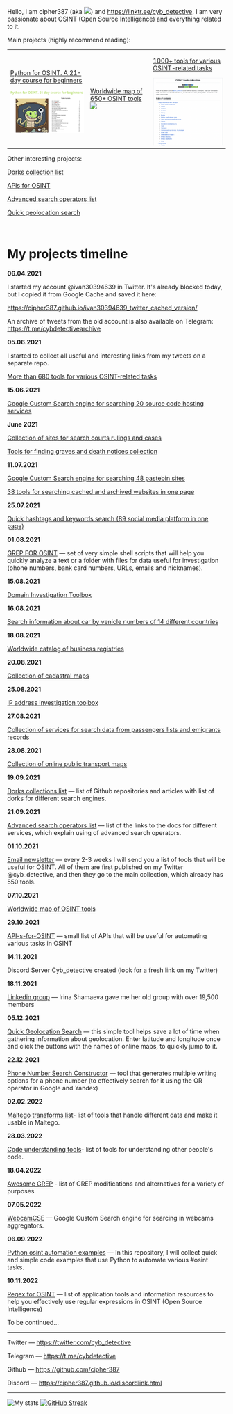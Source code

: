 
 
Hello, I am cipher387 (aka <a target="_blank" href="https://twitter.com/cyb_detective" title="My Twitter"><img src="https://img.shields.io/badge/-@cyb_detective-1ca0f1?style=flat-square&labelColor=1ca0f1&logo=twitter&logoColor=white&link=https://twitter.com/cyb_detective"></a>) and https://linktr.ee/cyb_detective. I am very passionate about OSINT (Open Source Intelligence) and everything related to it.

Main projects (highly recommend reading): 


<table>
<tr>
 
 <td>
  
  <a href="https://github.com/cipher387/python-for-OSINT-21-days">Python for OSINT. A 21-day course for beginners</a>
  
 <img src="https://github.com/cipher387/cipher387/blob/main/images/python_course.png" width="400" />
 </td>
<td>
<a href="https://cipher387.github.io/osintmap/">Worldwide map of 650+ OSINT tools</a>
 

<img src="https://github.com/cipher387/cipher387/blob/main/images/osintmap.png" width="400" />
 </td>
 <td>

<a href="https://github.com/cipher387/osint_stuff_tool_collection">1000+ tools for various OSINT-related tasks</a>

<img src="https://github.com/cipher387/cipher387/blob/main/images/main_collection.png" width="400" />

 </td>
 
 </tr>

</table>


Other interesting projects: 

<a href="https://github.com/cipher387/Dorks-collections-list">Dorks collection list</a>

<a href="https://github.com/cipher387/API-s-for-OSINT">APIs for OSINT</a>

<a href="https://github.com/cipher387/Advanced-search-operators-list">Advanced search operators list</a>

<a href="https://cipher387.github.io/quickgeolocationsearch/">Quick geolocation search</a>



<br/>



<h1>My projects timeline</h1>

<b>06.04.2021</b></br>

I started my account @ivan30394639 in Twitter. It's already blocked today, but I copied it from Google Cache and saved it here:

https://cipher387.github.io/ivan30394639_twitter_cached_version/

An archive of tweets from the old account is also available on Telegram: https://t.me/cybdetectivearchive 

<b>05.06.2021</b></br>

I started to collect all useful and interesting links from my tweets on a separate repo. 

<a href="https://github.com/cipher387/osint_stuff_tool_collection">More than 680 tools for various OSINT-related tasks</a>

<b>15.06.2021</b></br>

<a href="https://cipher387.github.io/code_repository_google_custom_search_engines/">Google Custom Search engine for searching 20 source code hosting services</a>

<b>June 2021</b></br>

<a href="https://cipher387.github.io/osint_stuff_tool_collection/court_search_list.html">Collection of sites for search courts rulings and cases</a>

<a href="https://cipher387.github.io/osint_stuff_tool_collection/graves_search.html.html">Tools for finding graves and death notices collection</a>

<b>11.07.2021</b></br>

<a href="https://cipher387.github.io/pastebinsearchengines/">Google Custom Search engine for searching 48 pastebin sites</a>

<a href="https://cipher387.github.io/quickcacheandarchivesearch/">38 tools for searching cached and archived websites in one page</a>

<b>25.07.2021</b></br>

<a href="https://cipher387.github.io/hashtags_and_keywords_social_media_quick_search/">Quick hashtags and keywords search (89 social media platform in one page)</a>

<b>01.08.2021</b></br>

<a href="https://github.com/cipher387/grep_for_osint">GREP FOR OSINT</a> — set of very simple shell scripts that will help you quickly analyze a text or a folder with files for data useful for investigation (phone numbers, bank card numbers, URLs, emails and nicknames).

<b>15.08.2021</b></br>

<a href="https://cipher387.github.io/domain_investigation_toolbox/">Domain Investigation Toolbox</a>

<b>16.08.2021</b></br>

<a href="https://cipher387.github.io/venicle_number_search_toolbox/">Search information about car by venicle numbers of 14 different countries</a>

<b>18.08.2021</b></br>

<a href="https://cipher387.github.io/corporative_registry_worldwide_catalog/">Worldwide catalog of business registries</a>

<b>20.08.2021</b></br>

<a href="https://cipher387.github.io/collection_of_cadastral_maps/">Collection of cadastral maps</a>

<b>25.08.2021</b></br>

<a href="https://cipher387.github.io/domain_investigation_toolbox/ip.html">IP address investigation toolbox</a>

<b>27.08.2021</b></br>

<a href="https://cipher387.github.io/passengers_lists_and_migrants_records/" class="btn btn-primary" role="button">Collection of services for search data from passengers lists and emigrants records</a>

<b>28.08.2021</b></br>

<a href="https://cipher387.github.io/public_transport_maps/" class="btn btn-primary" role="button">Collection of online public transport maps</a>

<b>19.09.2021</b></br>

<a href="https://github.com/cipher387/Dorks-collections-list">Dorks collections list</a> — list of Github repositories and articles with list of dorks for different search engines.

<b>21.09.2021</b></br>

<a href="https://github.com/cipher387/Advanced-search-operators-list">Advanced search operators list</a> — list of the links to the docs for different services, which explain using of advanced search operators.

<b>01.10.2021</b></br>

<a href="https://www.getrevue.co/profile/cyb_detective?via=twitter-profile-webview">Email newsletter</a> — every 2-3 weeks I will send you a list of tools that will be useful for OSINT. All of them are first published on my Twitter @cyb_detective, and then they go to the main collection, which already has 550 tools.


<b>07.10.2021</b></b>

<a href="https://cipher387.github.io/osintmap/">Worldwide map of OSINT tools</a>

<b>29.10.2021</b></b>

<a href="https://github.com/cipher387/API-s-for-OSINT">API-s-for-OSINT</a> — small list of APIs that will be useful for automating various tasks in OSINT

<b>14.11.2021</b></b>

Discord Server Cyb_detective created (look for a fresh link on my Twitter)

<b>18.11.2021</b>

<a href="https://t.co/ZoiiCGlClv">Linkedin group</a> — Irina Shamaeva gave me her old group with over 19,500 members

<b>05.12.2021</b>

<a href="https://cipher387.github.io/quickgeolocationsearch/">Quick Geolocation Search</a> — this simple tool helps save a lot of time when gathering information about geolocation. Enter latitude and longitude once and click the buttons with the names of online maps, to quickly jump to it.


<b>22.12.2021</b>

<a href="https://cipher387.github.io/phonenumberqueryconstructor/">Phone Number Search Constructor</a> — tool that generates multiple writing options for a phone number (to effectively search for it using the OR operator in Google and Yandex)


<b>02.02.2022</b>

<a href="https://github.com/cipher387/maltego-transforms-list">Maltego transforms list</a>- list of tools that handle different data and make it usable in Maltego.


<b>28.03.2022</b>

<a href="https://github.com/cipher387/code-understanding-tools">Code understanding tools</a>- list of tools for understanding other people's code.


<b>18.04.2022</b>

<a href="https://github.com/cipher387/awesome-grep">Awesome GREP</a> - list of GREP modifications and alternatives for a variety of purposes


<b>07.05.2022</b>

<a href="https://cipher387.github.io/webcamcse/">WebcamCSE</a> — Google Custom Search engine for searcing in webcams aggregators. 



<b>06.09.2022</b>

<a href="https://github.com/cipher387/Python-osint-automation-examples">Python osint automation examples</a> — In this repository, I will collect quick and simple code examples that use Python to automate various #osint tasks.


<b>10.11.2022</b> 

<a href="https://github.com/cipher387/regex-for-OSINT">Regex for OSINT</a> — list of application tools and information resources to help you effectively use regular expressions in OSINT (Open Source Intelligence)

To be continued...


<hr>

Twitter — https://twitter.com/cyb_detective

Telegram — https://t.me/cybdetective

Github — https://github.com/cipher387

Discord — https://cipher387.github.io/discordlink.html

<hr>



![My stats](https://github-readme-stats.vercel.app/api?username=cipher387&count_private=true&show_icons=true&theme=dark)
[![GitHub Streak](http://github-readme-streak-stats.herokuapp.com?user=cipher387&theme=react)](https://git.io/streak-stats)
